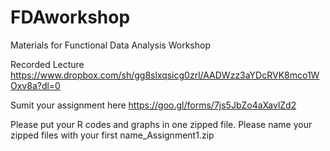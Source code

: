 # FDAworkshop
Materials for Functional Data Analysis Workshop


Recorded Lecture
https://www.dropbox.com/sh/gg8slxqsicg0zrl/AADWzz3aYDcRVK8mco1WOxv8a?dl=0

Sumit your assignment here
https://goo.gl/forms/7js5JbZo4aXavlZd2

Please put your R codes and graphs in one zipped file. Please name your zipped files with your first name_Assignment1.zip
